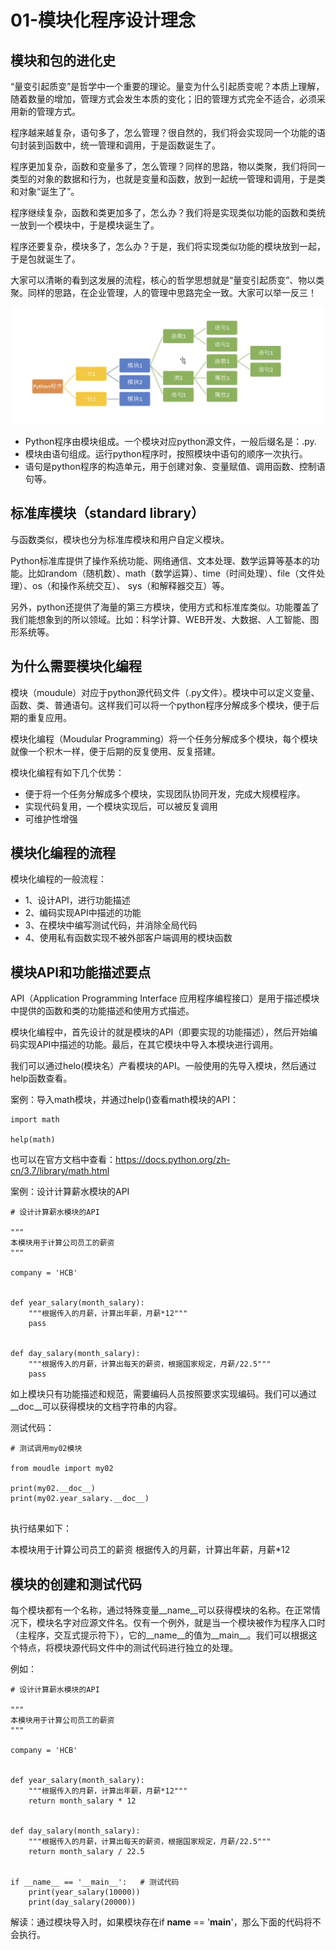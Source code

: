 # 01-模块化程序设计理念


## 模块和包的进化史


“量变引起质变”是哲学中一个重要的理论。量变为什么引起质变呢？本质上理解，随着数量的增加，管理方式会发生本质的变化；旧的管理方式完全不适合，必须采用新的管理方式。

程序越来越复杂，语句多了，怎么管理？很自然的，我们将会实现同一个功能的语句封装到函数中，统一管理和调用，于是函数诞生了。


程序更加复杂，函数和变量多了，怎么管理？同样的思路，物以类聚，我们将同一类型的对象的数据和行为，也就是变量和函数，放到一起统一管理和调用，于是类和对象“诞生了”。


程序继续复杂，函数和类更加多了，怎么办？我们将是实现类似功能的函数和类统一放到一个模块中，于是模块诞生了。


程序还要复杂，模块多了，怎么办？于是，我们将实现类似功能的模块放到一起，于是包就诞生了。


大家可以清晰的看到这发展的流程，核心的哲学思想就是“量变引起质变”、物以类聚。同样的思路，在企业管理，人的管理中思路完全一致。大家可以举一反三！


![](_v_images/20201113101326719_710989000.png)



- Python程序由模块组成。一个模块对应python源文件，一般后缀名是：.py.
- 模块由语句组成。运行python程序时，按照模块中语句的顺序一次执行。
- 语句是python程序的构造单元，用于创建对象、变量赋值、调用函数、控制语句等。




## 标准库模块（standard library）


与函数类似，模块也分为标准库模块和用户自定义模块。

Python标准库提供了操作系统功能、网络通信、文本处理、数学运算等基本的功能。比如random（随机数）、math（数学运算）、time（时间处理）、file（文件处理）、os（和操作系统交互）、
sys（和解释器交互）等。

另外，python还提供了海量的第三方模块，使用方式和标准库类似。功能覆盖了我们能想象到的所以领域。比如：科学计算、WEB开发、大数据、人工智能、图形系统等。



## 为什么需要模块化编程


模块（moudule）对应于python源代码文件（.py文件）。模块中可以定义变量、函数、类、普通语句。这样我们可以将一个python程序分解成多个模块，便于后期的重复应用。

模块化编程（Moudular Programming）将一个任务分解成多个模块，每个模块就像一个积木一样，便于后期的反复使用、反复搭建。


模块化编程有如下几个优势：

- 便于将一个任务分解成多个模块，实现团队协同开发，完成大规模程序。
- 实现代码复用，一个模块实现后，可以被反复调用
- 可维护性增强


## 模块化编程的流程


模块化编程的一般流程：
  
- 1、设计API，进行功能描述
- 2、编码实现API中描述的功能
- 3、在模块中编写测试代码，并消除全局代码
- 4、使用私有函数实现不被外部客户端调用的模块函数




## 模块API和功能描述要点


API（Application Programming Interface 应用程序编程接口）是用于描述模块中提供的函数和类的功能描述和使用方式描述。

模块化编程中，首先设计的就是模块的API（即要实现的功能描述），然后开始编码实现API中描述的功能。最后，在其它模块中导入本模块进行调用。

我们可以通过helo(模块名）产看模块的API。一般使用的先导入模块，然后通过help函数查看。


案例：导入math模块，并通过help()查看math模块的API：

```
import math

help(math)
```

也可以在官方文档中查看：https://docs.python.org/zh-cn/3.7/library/math.html



案例：设计计算薪水模块的API
```
# 设计计算薪水模块的API

"""
本模块用于计算公司员工的薪资
"""

company = 'HCB'


def year_salary(month_salary):
    """根据传入的月薪，计算出年薪，月薪*12"""
    pass


def day_salary(month_salary):
    """根据传入的月薪，计算出每天的薪资，根据国家规定，月薪/22.5"""
    pass

```


如上模块只有功能描述和规范，需要编码人员按照要求实现编码。我们可以通过__doc__可以获得模块的文档字符串的内容。



测试代码：
```
# 测试调用my02模块

from moudle import my02

print(my02.__doc__)
print(my02.year_salary.__doc__)


```

执行结果如下：

本模块用于计算公司员工的薪资
根据传入的月薪，计算出年薪，月薪*12







## 模块的创建和测试代码


每个模块都有一个名称，通过特殊变量__name__可以获得模块的名称。在正常情况下，模块名字对应源文件名。仅有一个例外，就是当一个模块被作为程序入口时（主程序，交互式提示符下），它的__name__的值为__main__。我们可以根据这个特点，将模块源代码文件中的测试代码进行独立的处理。

例如：
```
# 设计计算薪水模块的API

"""
本模块用于计算公司员工的薪资
"""

company = 'HCB'


def year_salary(month_salary):
    """根据传入的月薪，计算出年薪，月薪*12"""
    return month_salary * 12


def day_salary(month_salary):
    """根据传入的月薪，计算出每天的薪资，根据国家规定，月薪/22.5"""
    return month_salary / 22.5


if __name__ == '__main__':   # 测试代码
    print(year_salary(10000))
    print(day_salary(20000))
```


解读：通过模块导入时，如果模块存在if __name__ == '__main__'，那么下面的代码将不会执行。




